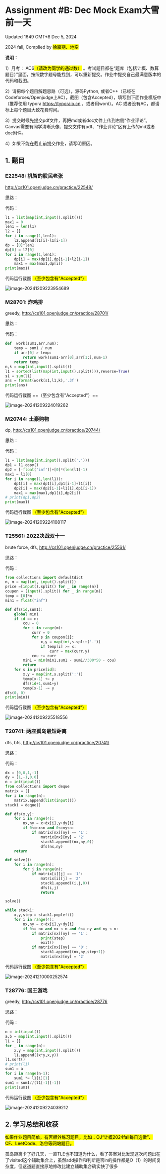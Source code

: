 # Assignment #B: Dec Mock Exam大雪前一天

Updated 1649 GMT+8 Dec 5, 2024

2024 fall, Complied by <mark>徐嘉期、地空</mark>



**说明：**

1）⽉考： AC6<mark>（请改为同学的通过数）</mark> 。考试题⽬都在“题库（包括计概、数算题目）”⾥⾯，按照数字题号能找到，可以重新提交。作业中提交⾃⼰最满意版本的代码和截图。

2）请把每个题目解题思路（可选），源码Python, 或者C++（已经在Codeforces/Openjudge上AC），截图（包含Accepted），填写到下面作业模版中（推荐使用 typora https://typoraio.cn ，或者用word）。AC 或者没有AC，都请标上每个题目大致花费时间。

3）提交时候先提交pdf文件，再把md或者doc文件上传到右侧“作业评论”。Canvas需要有同学清晰头像、提交文件有pdf、"作业评论"区有上传的md或者doc附件。

4）如果不能在截止前提交作业，请写明原因。



## 1. 题目

### E22548: 机智的股民老张

http://cs101.openjudge.cn/practice/22548/

思路：



代码：

```python
l1 = list(map(int,input().split()))
max1 = 0
len1 = len(l1)
l2 = []
for i in range(1,len1):
    l2.append(l1[i]-l1[i-1])
dp = [0]*len1
dp[0] = l2[0]
for i in range(1,len1):
    dp[i] = max(dp[i],dp[i-1]+l2[i-1])
    max1 = max(max1,dp[i])
print(max1)
```



代码运行截图 <mark>（至少包含有"Accepted"）</mark>

![image-20241209223954689](C:\Users\徐嘉期\AppData\Roaming\Typora\typora-user-images\image-20241209223954689.png)



### M28701: 炸鸡排

greedy, http://cs101.openjudge.cn/practice/28701/

思路：



代码：

```python
def  work(sum1,arr,num):
    temp = sum1 / num
    if arr[0] > temp:
        return work(sum1-arr[0],arr[1:],num-1)
    return temp
n,k = map(int,input().split())
l1 = sorted(list(map(int,input().split())),reverse=True)
s1 = sum(l1)
ans = format(work(s1,l1,k),'.3f')
print(ans)
```



代码运行截图 ==（至少包含有"Accepted"）==

![image-20241209224019262](C:\Users\徐嘉期\AppData\Roaming\Typora\typora-user-images\image-20241209224019262.png)



### M20744: 土豪购物

dp, http://cs101.openjudge.cn/practice/20744/

思路：



代码：

```python
l1 = list(map(int,input().split(',')))
dp1 = l1.copy()
dp2 = [-float('inf')]+[0]*(len(l1)-1)
max1 = l1[0]
for i in range(1,len(l1)):
    dp1[i] = max(dp1[i],dp1[i-1]+l1[i])
    dp2[i] = max(dp2[i-1]+l1[i],dp1[i-1])
    max1 = max(max1,dp1[i],dp2[i])
# print(dp1,dp2)
print(max1)
```



代码运行截图 <mark>（至少包含有"Accepted"）</mark>

![image-20241209224108117](C:\Users\徐嘉期\AppData\Roaming\Typora\typora-user-images\image-20241209224108117.png)



### T25561: 2022决战双十一

brute force, dfs, http://cs101.openjudge.cn/practice/25561/

思路：



代码：

```python
from collections import defaultdict
n, m = map(int, input().split())
price =[input().split() for _ in range(n)]
coupon = [input().split() for _ in range(m)]
temp = [0]*m
min1 = float("inf")

def dfs(id,sum1):
    global min1
    if id == n:
        cou = 0
        for i in range(m):
            curr = 0
            for s in coupon[i]:
                x,y = map(int,s.split('-'))
                if temp[i] >= x:
                    curr = max(curr,y)
            cou += curr
        min1 = min(min1,sum1 - sum1//300*50 - cou)
        return
    for s in price[id]:
        x,y = map(int,s.split(':'))
        temp[x-1] += y
        dfs(id+1,sum1+y)
        temp[x-1] -= y
dfs(0, 0)
print(min1)
```



代码运行截图 <mark>（至少包含有"Accepted"）</mark>

![image-20241209225518556](C:\Users\徐嘉期\AppData\Roaming\Typora\typora-user-images\image-20241209225518556.png)



### T20741: 两座孤岛最短距离

dfs, bfs, http://cs101.openjudge.cn/practice/20741/

思路：



代码：

```python
dx = [0,0,1,-1]
dy = [1,-1,0,0]
n = int(input())
from collections import deque
matrix = []
for i in range(n):
    matrix.append(list(input()))
stack1 = deque()

def dfs(x,y):
    for i in range(4):
        nx,ny = x+dx[i],y+dy[i]
        if 0<=nx<n and 0<=ny<n:
            if matrix[nx][ny] == '1':
                matrix[nx][ny] = '2'
                stack1.append((nx,ny,0))
                dfs(nx,ny)
    return

def solve():
    for i in range(n):
        for j in range(n):
            if matrix[i][j] == '1':
                matrix[i][j] = '2'
                stack1.append((i,j,0))
                dfs(i,j)
                return

solve()

while stack1:
    x,y,step = stack1.popleft()
    for i in range(4):
        nx,ny = x+dx[i],y+dy[i]
        if 0<= nx and nx < n and 0<= ny and ny < n:
            if matrix[nx][ny] == '1':
                print(step)
                exit()
            if matrix[nx][ny] == '0':
                stack1.append((nx,ny,step+1))
                matrix[nx][ny] = '2'
```



代码运行截图 <mark>（至少包含有"Accepted"）</mark>

![image-20241210000252574](C:\Users\徐嘉期\AppData\Roaming\Typora\typora-user-images\image-20241210000252574.png)



### T28776: 国王游戏

greedy, http://cs101.openjudge.cn/practice/28776

思路：



代码：

```python
n = int(input())
a,b = map(int,input().split())
l1 = []
for _ in range(n):
    x,y = map(int,input().split())
    l1.append((x*y,x,y))
l1.sort()
# print(l1)
sum1 = a
for i in range(n-1):
    sum1 *= l1[i][1]
sum1 = sum1//(l1[-1][-1])
print(sum1)
```



代码运行截图 <mark>（至少包含有"Accepted"）</mark>

![image-20241209224039212](C:\Users\徐嘉期\AppData\Roaming\Typora\typora-user-images\image-20241209224039212.png)



## 2. 学习总结和收获

<mark>如果作业题目简单，有否额外练习题目，比如：OJ“计概2024fall每日选做”、CF、LeetCode、洛谷等网站题目。</mark>

孤岛距离卡了好几天，一直TLE也不知道为什么，看了答案对比发现这次问题出在了visited这个辅助集合上，虽然add操作和判断是否in的操作都是O（1）的时间复杂度，但这道题直接原地修改比建立辅助集合确实快了很多



